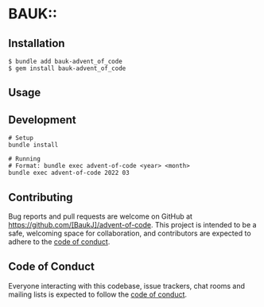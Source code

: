 # BAUK::

## Installation

    $ bundle add bauk-advent_of_code
    $ gem install bauk-advent_of_code

## Usage


## Development

```
# Setup
bundle install

# Running
# Format: bundle exec advent-of-code <year> <month>
bundle exec advent-of-code 2022 03
```

## Contributing

Bug reports and pull requests are welcome on GitHub at https://github.com/[BaukJ]/advent-of-code. This project is intended to be a safe, welcoming space for collaboration, and contributors are expected to adhere to the [code of conduct](https://github.com/[BaukJ]/advent-of-code/blob/main/CODE_OF_CONDUCT.md).

## Code of Conduct

Everyone interacting with this codebase, issue trackers, chat rooms and mailing lists is expected to follow the [code of conduct](https://github.com/[BaukJ]/advent-of-code/blob/main/CODE_OF_CONDUCT.md).
